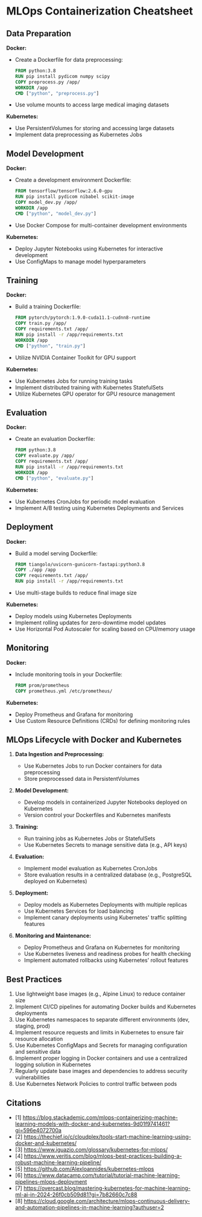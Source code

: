 # MLOps Containerization Cheatsheet

## Data Preparation

**Docker:**

- Create a Dockerfile for data preprocessing:

  ```dockerfile
  FROM python:3.8
  RUN pip install pydicom numpy scipy
  COPY preprocess.py /app/
  WORKDIR /app
  CMD ["python", "preprocess.py"]
  ```

- Use volume mounts to access large medical imaging datasets

**Kubernetes:**

- Use PersistentVolumes for storing and accessing large datasets
- Implement data preprocessing as Kubernetes Jobs

## Model Development

**Docker:**

- Create a development environment Dockerfile:

  ```dockerfile
  FROM tensorflow/tensorflow:2.6.0-gpu
  RUN pip install pydicom nibabel scikit-image
  COPY model_dev.py /app/
  WORKDIR /app
  CMD ["python", "model_dev.py"]
  ```

- Use Docker Compose for multi-container development environments

**Kubernetes:**

- Deploy Jupyter Notebooks using Kubernetes for interactive development
- Use ConfigMaps to manage model hyperparameters

## Training

**Docker:**

- Build a training Dockerfile:

  ```dockerfile
  FROM pytorch/pytorch:1.9.0-cuda11.1-cudnn8-runtime
  COPY train.py /app/
  COPY requirements.txt /app/
  RUN pip install -r /app/requirements.txt
  WORKDIR /app
  CMD ["python", "train.py"]
  ```

- Utilize NVIDIA Container Toolkit for GPU support

**Kubernetes:**

- Use Kubernetes Jobs for running training tasks
- Implement distributed training with Kubernetes StatefulSets
- Utilize Kubernetes GPU operator for GPU resource management

## Evaluation

**Docker:**

- Create an evaluation Dockerfile:

  ```dockerfile
  FROM python:3.8
  COPY evaluate.py /app/
  COPY requirements.txt /app/
  RUN pip install -r /app/requirements.txt
  WORKDIR /app
  CMD ["python", "evaluate.py"]
  ```

**Kubernetes:**

- Use Kubernetes CronJobs for periodic model evaluation
- Implement A/B testing using Kubernetes Deployments and Services

## Deployment

**Docker:**

- Build a model serving Dockerfile:

  ```dockerfile
  FROM tiangolo/uvicorn-gunicorn-fastapi:python3.8
  COPY ./app /app
  COPY requirements.txt /app/
  RUN pip install -r /app/requirements.txt
  ```

- Use multi-stage builds to reduce final image size

**Kubernetes:**

- Deploy models using Kubernetes Deployments
- Implement rolling updates for zero-downtime model updates
- Use Horizontal Pod Autoscaler for scaling based on CPU/memory usage

## Monitoring

**Docker:**

- Include monitoring tools in your Dockerfile:

  ```dockerfile
  FROM prom/prometheus
  COPY prometheus.yml /etc/prometheus/
  ```

**Kubernetes:**

- Deploy Prometheus and Grafana for monitoring
- Use Custom Resource Definitions (CRDs) for defining monitoring rules

## MLOps Lifecycle with Docker and Kubernetes

1. **Data Ingestion and Preprocessing:**

   - Use Kubernetes Jobs to run Docker containers for data preprocessing
   - Store preprocessed data in PersistentVolumes

2. **Model Development:**

   - Develop models in containerized Jupyter Notebooks deployed on Kubernetes
   - Version control your Dockerfiles and Kubernetes manifests

3. **Training:**

   - Run training jobs as Kubernetes Jobs or StatefulSets
   - Use Kubernetes Secrets to manage sensitive data (e.g., API keys)

4. **Evaluation:**

   - Implement model evaluation as Kubernetes CronJobs
   - Store evaluation results in a centralized database (e.g., PostgreSQL deployed on Kubernetes)

5. **Deployment:**

   - Deploy models as Kubernetes Deployments with multiple replicas
   - Use Kubernetes Services for load balancing
   - Implement canary deployments using Kubernetes' traffic splitting features

6. **Monitoring and Maintenance:**

   - Deploy Prometheus and Grafana on Kubernetes for monitoring
   - Use Kubernetes liveness and readiness probes for health checking
   - Implement automated rollbacks using Kubernetes' rollout features

## Best Practices

1. Use lightweight base images (e.g., Alpine Linux) to reduce container size
2. Implement CI/CD pipelines for automating Docker builds and Kubernetes deployments
3. Use Kubernetes namespaces to separate different environments (dev, staging, prod)
4. Implement resource requests and limits in Kubernetes to ensure fair resource allocation
5. Use Kubernetes ConfigMaps and Secrets for managing configuration and sensitive data
6. Implement proper logging in Docker containers and use a centralized logging solution in Kubernetes
7. Regularly update base images and dependencies to address security vulnerabilities
8. Use Kubernetes Network Policies to control traffic between pods

## Citations

- [1] https://blog.stackademic.com/mlops-containerizing-machine-learning-models-with-docker-and-kubernetes-9d01f9741461?gi=596e4072700a
- [2] https://thechief.io/c/cloudplex/tools-start-machine-learning-using-docker-and-kubernetes/
- [3] https://www.iguazio.com/glossary/kubernetes-for-mlops/
- [4] https://www.veritis.com/blog/mlops-best-practices-building-a-robust-machine-learning-pipeline/
- [5] https://github.com/AlexIoannides/kubernetes-mlops
- [6] https://www.datacamp.com/tutorial/tutorial-machine-learning-pipelines-mlops-deployment
- [7] https://overcast.blog/mastering-kubernetes-for-machine-learning-ml-ai-in-2024-26f0cb509d81?gi=7b82660c7c88
- [8] https://cloud.google.com/architecture/mlops-continuous-delivery-and-automation-pipelines-in-machine-learning?authuser=2
